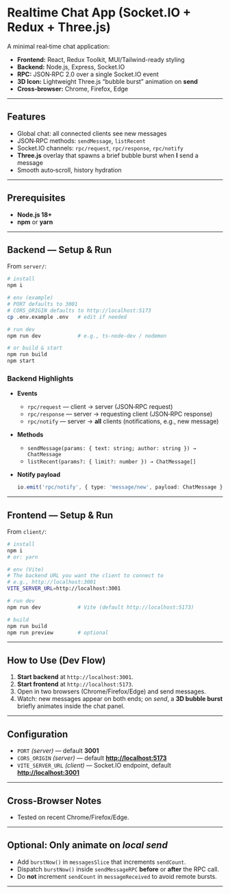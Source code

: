 # Realtime Chat App (Socket.IO + Redux + Three.js)

A minimal real‑time chat application:

* **Frontend:** React, Redux Toolkit, MUI/Tailwind-ready styling
* **Backend:** Node.js, Express, Socket.IO
* **RPC:** JSON‑RPC 2.0 over a single Socket.IO event
* **3D Icon:** Lightweight Three.js “bubble burst” animation on **send**
* **Cross‑browser:** Chrome, Firefox, Edge 

---

## Features

* Global chat: all connected clients see new messages
* JSON‑RPC methods: `sendMessage`, `listRecent`
* Socket.IO channels: `rpc/request`, `rpc/response`, `rpc/notify`
* **Three.js** overlay that spawns a brief bubble burst when **I** send a message
* Smooth auto‑scroll, history hydration

---

## Prerequisites

* **Node.js 18+** 
* **npm** or **yarn**

---

## Backend — Setup & Run

From `server/`:

```bash
# install
npm i

# env (example)
# PORT defaults to 3001
# CORS_ORIGIN defaults to http://localhost:5173
cp .env.example .env   # edit if needed

# run dev
npm run dev            # e.g., ts-node-dev / nodemon

# or build & start
npm run build
npm start
```

### Backend Highlights

* **Events**

  * `rpc/request` — client → server (JSON‑RPC request)
  * `rpc/response` — server → requesting client (JSON‑RPC response)
  * `rpc/notify` — server → **all** clients (notifications, e.g., new message)
* **Methods**

  * `sendMessage(params: { text: string; author: string }) → ChatMessage`
  * `listRecent(params?: { limit?: number }) → ChatMessage[]`
* **Notify payload**

  ```ts
  io.emit('rpc/notify', { type: 'message/new', payload: ChatMessage });
  ```

---

## Frontend — Setup & Run

From `client/`:

```bash
# install
npm i
# or: yarn

# env (Vite)
# The backend URL you want the client to connect to
# e.g., http://localhost:3001
VITE_SERVER_URL=http://localhost:3001

# run dev
npm run dev            # Vite (default http://localhost:5173)

# build
npm run build
npm run preview        # optional
```
---

## How to Use (Dev Flow)

1. **Start backend** at `http://localhost:3001`.
2. **Start frontend** at `http://localhost:5173`.
3. Open in two browsers (Chrome/Firefox/Edge) and send messages.
4. Watch: new messages appear on both ends; on *send*, a **3D bubble burst** briefly animates inside the chat panel.

---

## Configuration

* `PORT` *(server)* — default **3001**
* `CORS_ORIGIN` *(server)* — default **[http://localhost:5173](http://localhost:5173)**
* `VITE_SERVER_URL` *(client)* — Socket.IO endpoint, default **[http://localhost:3001](http://localhost:3001)**

---

## Cross‑Browser Notes

* Tested on recent Chrome/Firefox/Edge.

---

## Optional: Only animate on *local send*

* Add `burstNow()` in `messagesSlice` that increments `sendCount`.
* Dispatch `burstNow()` inside `sendMessageRPC` **before** or **after** the RPC call.
* Do **not** increment `sendCount` in `messageReceived` to avoid remote bursts.

---

